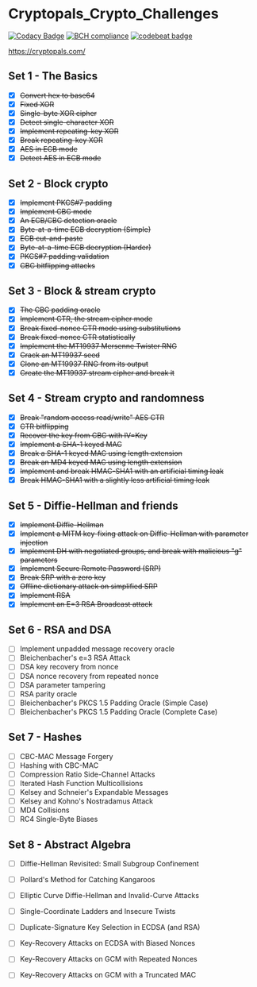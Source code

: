 # Cryptopals_Crypto_Challenges

[![Codacy Badge](https://api.codacy.com/project/badge/Grade/4375c49a09a140a0954480da4ed63dca)](https://app.codacy.com/app/AidanFray/Cryptopals_Crypto_Challenges?utm_source=github.com&utm_medium=referral&utm_content=AidanFray/Cryptopals_Crypto_Challenges&utm_campaign=Badge_Grade_Dashboard)
[![BCH compliance](https://bettercodehub.com/edge/badge/AidanFray/Cryptopals_Crypto_Challenges?branch=master)](https://bettercodehub.com/)
[![codebeat badge](https://codebeat.co/badges/378356d5-532e-44c5-882d-6b35ae43af2e)](https://codebeat.co/projects/github-com-aidanfray-cryptopals_crypto_challenges-master)

https://cryptopals.com/

## Set 1 - The Basics
  - [X] ~~Convert hex to base64~~
  - [X] ~~Fixed XOR~~
  - [X] ~~Single-byte XOR cipher~~
  - [X] ~~Detect single-character XOR~~
  - [X] ~~Implement repeating-key XOR~~
  - [X] ~~Break repeating-key XOR~~
  - [X] ~~AES in ECB mode~~
  - [X] ~~Detect AES in ECB mode~~

## Set 2 - Block crypto
  - [X] ~~Implement PKCS#7 padding~~
  - [X] ~~Implement CBC mode~~
  - [X] ~~An ECB/CBC detection oracle~~
  - [X] ~~Byte-at-a-time ECB decryption (Simple)~~
  - [X] ~~ECB cut-and-paste~~
  - [X] ~~Byte-at-a-time ECB decryption (Harder)~~
  - [X] ~~PKCS#7 padding validation~~
  - [X] ~~CBC bitflipping attacks~~

## Set 3 - Block & stream crypto
  - [X] ~~The CBC padding oracle~~
  - [X] ~~Implement CTR, the stream cipher mode~~
  - [X] ~~Break fixed-nonce CTR mode using substitutions~~
  - [X] ~~Break fixed-nonce CTR statistically~~
  - [X] ~~Implement the MT19937 Mersenne Twister RNG~~
  - [X] ~~Crack an MT19937 seed~~
  - [X] ~~Clone an MT19937 RNG from its output~~
  - [X] ~~Create the MT19937 stream cipher and break it~~

## Set 4 - Stream crypto and randomness
  - [X] ~~Break "random access read/write" AES CTR~~
  - [X] ~~CTR bitflipping~~
  - [X] ~~Recover the key from CBC with IV=Key~~
  - [X] ~~Implement a SHA-1 keyed MAC~~
  - [X] ~~Break a SHA-1 keyed MAC using length extension~~
  - [X] ~~Break an MD4 keyed MAC using length extension~~
  - [X] ~~Implement and break HMAC-SHA1 with an artificial timing leak~~
  - [X] ~~Break HMAC-SHA1 with a slightly less artificial timing leak~~

## Set 5 - Diffie-Hellman and friends
  - [X] ~~Implement Diffie-Hellman~~
  - [X] ~~Implement a MITM key-fixing attack on Diffie-Hellman with parameter injection~~
  - [X] ~~Implement DH with negotiated groups, and break with malicious "g" parameters~~
  - [X] ~~Implement Secure Remote Password (SRP)~~
  - [X] ~~Break SRP with a zero key~~
  - [X] ~~Offline dictionary attack on simplified SRP~~
  - [X] ~~Implement RSA~~
  - [X] ~~Implement an E=3 RSA Broadcast attack~~

## Set 6 - RSA and DSA
  - [ ] Implement unpadded message recovery oracle
  - [ ] Bleichenbacher's e=3 RSA Attack
  - [ ] DSA key recovery from nonce
  - [ ] DSA nonce recovery from repeated nonce
  - [ ] DSA parameter tampering
  - [ ] RSA parity oracle
  - [ ] Bleichenbacher's PKCS 1.5 Padding Oracle (Simple Case)
  - [ ] Bleichenbacher's PKCS 1.5 Padding Oracle (Complete Case)

## Set 7 - Hashes
  - [ ] CBC-MAC Message Forgery
  - [ ] Hashing with CBC-MAC
  - [ ] Compression Ratio Side-Channel Attacks
  - [ ] Iterated Hash Function Multicollisions
  - [ ] Kelsey and Schneier's Expandable Messages
  - [ ] Kelsey and Kohno's Nostradamus Attack
  - [ ] MD4 Collisions
  - [ ] RC4 Single-Byte Biases

## Set 8 - Abstract Algebra
  - [ ] Diffie-Hellman Revisited: Small Subgroup Confinement
  - [ ] Pollard's Method for Catching Kangaroos
  - [ ] Elliptic Curve Diffie-Hellman and Invalid-Curve Attacks
  - [ ] Single-Coordinate Ladders and Insecure Twists
  - [ ] Duplicate-Signature Key Selection in ECDSA (and RSA)
  - [ ] Key-Recovery Attacks on ECDSA with Biased Nonces
  - [ ] Key-Recovery Attacks on GCM with Repeated Nonces
  - [ ] Key-Recovery Attacks on GCM with a Truncated MAC


